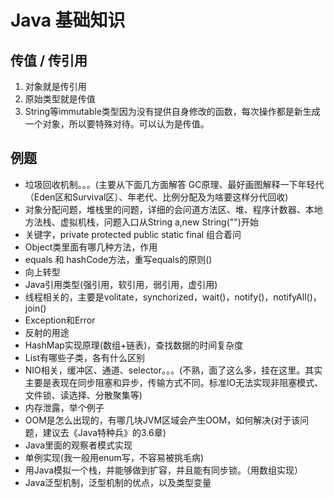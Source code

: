 # Java 基础知识

## 传值 / 传引用

1. 对象就是传引用
2. 原始类型就是传值
3. String等immutable类型因为没有提供自身修改的函数，每次操作都是新生成一个对象，所以要特殊对待。可以认为是传值。

## 例题

+ 垃圾回收机制。。。(主要从下面几方面解答 GC原理、最好画图解释一下年轻代（Eden区和Survival区）、年老代、比例分配及为啥要这样分代回收)
+ 对象分配问题，堆栈里的问题，详细的会问道方法区、堆、程序计数器、本地方法栈、虚拟机栈，问题入口从String a,new String("")开始
+ 关键字，private protected public static final 组合着问
+ Object类里面有哪几种方法，作用
+ equals 和 hashCode方法，重写equals的原则()
+ 向上转型
+ Java引用类型(强引用，软引用，弱引用，虚引用)
+ 线程相关的，主要是volitate，synchorized，wait()，notify()，notifyAll()，join()
+ Exception和Error
+ 反射的用途
+ HashMap实现原理(数组+链表)，查找数据的时间复杂度
+ List有哪些子类，各有什么区别
+ NIO相关，缓冲区、通道、selector。。。(不熟，面了这么多，挂在这里。其实主要是表现在同步阻塞和异步，传输方式不同。标准IO无法实现非阻塞模式、文件锁、读选择、分散聚集等)
+ 内存泄露，举个例子
+ OOM是怎么出现的，有哪几块JVM区域会产生OOM，如何解决(对于该问题，建议去《Java特种兵》的3.6章)
+ Java里面的观察者模式实现
+ 单例实现(我一般用enum写，不容易被挑毛病)
+ 用Java模拟一个栈，并能够做到扩容，并且能有同步锁。（用数组实现）
+ Java泛型机制，泛型机制的优点，以及类型变量


